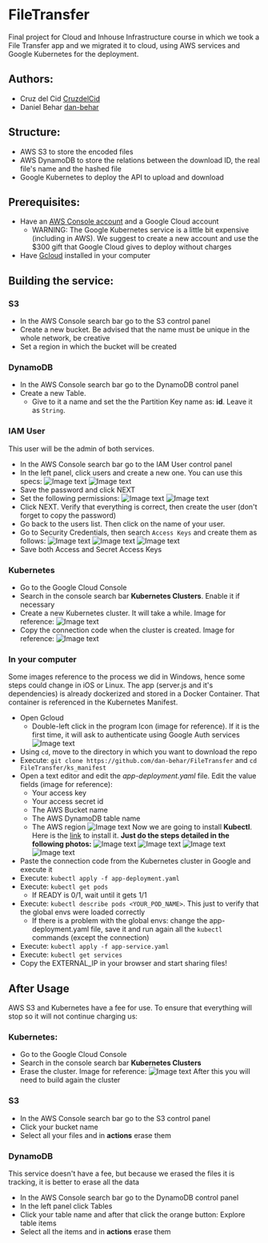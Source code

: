 # FileTransfer
Final project for Cloud and Inhouse Infrastructure course in which we took a File Transfer app and we migrated it to cloud, using AWS services and Google Kubernetes for the deployment.

## Authors: 
- Cruz del Cid [CruzdelCid](https://github.com/CruzdelCid)
- Daniel Behar [dan-behar](https://github.com/dan-behar)

## Structure:
* AWS S3 to store the encoded files
* AWS DynamoDB to store the relations between the download ID, the real file's name and the hashed file
* Google Kubernetes to deploy the API to upload and download

## Prerequisites:
- Have an [AWS Console account](https://github.com/CruzdelCid) and a Google Cloud account
  - WARNING: The Google Kubernetes service is a little bit expensive (including in AWS). We suggest to create a new account and use the $300 gift that Google Cloud gives to deploy without charges
- Have [Gcloud](https://cloud.google.com/sdk/docs/install) installed in your computer

## Building the service:
### S3
- In the AWS Console search bar go to the S3 control panel
- Create a new bucket. Be advised that the name must be unique in the whole network, be creative
- Set a region in which the bucket will be created

### DynamoDB
- In the AWS Console search bar go to the DynamoDB control panel
- Create a new Table.
  - Give to it a name and set the the Partition Key name as: **id**. Leave it as `String`.

### IAM User
This user will be the admin of both services.
- In the AWS Console search bar go to the IAM User control panel
- In the left panel, click users and create a new one. You can use this specs:
![Image text](https://github.com/dan-behar/FileTransfer/blob/main/images/IAM1.png)
![Image text](https://github.com/dan-behar/FileTransfer/blob/main/images/IAM2.png)
- Save the password and click NEXT
- Set the following permissions:
![Image text](https://github.com/dan-behar/FileTransfer/blob/main/images/IAM3.png)
![Image text](https://github.com/dan-behar/FileTransfer/blob/main/images/IAM4.png)
- Click NEXT. Verify that everything is correct, then create the user (don't forget to copy the password)
- Go back to the users list. Then click on the name of your user.
- Go to Security Credentials, then search `Access Keys` and create them as follows:
![Image text](https://github.com/dan-behar/FileTransfer/blob/main/images/IAM5.png)
![Image text](https://github.com/dan-behar/FileTransfer/blob/main/images/IAM6.png)
![Image text](https://github.com/dan-behar/FileTransfer/blob/main/images/IAM7.png)
- Save both Access and Secret Access Keys

### Kubernetes
- Go to the Google Cloud Console
- Search in the console search bar **Kubernetes Clusters**. Enable it if necessary
- Create a new Kubernetes cluster. It will take a while. Image for reference:
![Image text](https://github.com/dan-behar/FileTransfer/blob/main/images/Kub1.png)
- Copy the connection code when the cluster is created. Image for reference:
![Image text](https://github.com/dan-behar/FileTransfer/blob/main/images/Kub2.png)

### In your computer
Some images reference to the process we did in Windows, hence some steps could change in iOS or Linux.
The app (server.js and it's dependencies) is already dockerized and stored in a Docker Container. That container is referenced in the Kubernetes Manifest.
- Open Gcloud
  - Double-left click in the program Icon (image for reference). If it is the first time, it will ask to authenticate using Google Auth services
![Image text](https://github.com/dan-behar/FileTransfer/blob/main/images/Cod2.png)
- Using `cd`, move to the directory in which you want to download the repo
- Execute: `git clone https://github.com/dan-behar/FileTransfer` and `cd FileTransfer/ks_manifest`
- Open a text editor and edit the *app-deployment.yaml* file. Edit the value fields (image for reference):
  - Your access key
  - Your access secret id
  - The AWS Bucket name
  - The AWS DynamoDB table name
  - The AWS region
![Image text](https://github.com/dan-behar/FileTransfer/blob/main/images/Cod1.png)
Now we are going to install **Kubectl**. Here is the [link](https://cloud.google.com/kubernetes-engine/docs/how-to/cluster-access-for-kubectl#install_kubectl) to install it. **Just do the steps detailed in the following photos:**
![Image text](https://github.com/dan-behar/FileTransfer/blob/main/images/Cod3.png)
![Image text](https://github.com/dan-behar/FileTransfer/blob/main/images/Cod4.png)
![Image text](https://github.com/dan-behar/FileTransfer/blob/main/images/Cod5.png)
![Image text](https://github.com/dan-behar/FileTransfer/blob/main/images/Cod6.png)
- Paste the connection code from the Kubernetes cluster in Google and execute it
- Execute: `kubectl apply -f app-deployment.yaml`
- Execute: `kubectl get pods`
  - If READY is 0/1, wait until it gets 1/1
- Execute: `kubectl describe pods <YOUR_POD_NAME>`. This just to verify that the global envs were loaded correctly
  - If there is a problem with the global envs: change the app-deployment.yaml file, save it and run again all the `kubectl` commands (except the connection) 
- Execute: `kubectl apply -f app-service.yaml`
- Execute: `kubectl get services`
- Copy the EXTERNAL_IP in your browser and start sharing files!

## After Usage
AWS S3 and Kubernetes have a fee for use. To ensure that everything will stop so it will not continue charging us:
### Kubernetes:
- Go to the Google Cloud Console
- Search in the console search bar **Kubernetes Clusters**
- Erase the cluster. Image for reference:
![Image text](https://github.com/dan-behar/FileTransfer/blob/main/images/Kub3.png)
After this you will need to build again the cluster

### S3
- In the AWS Console search bar go to the S3 control panel
- Click your bucket name
- Select all your files and in **actions** erase them

### DynamoDB
This service doesn't have a fee, but because we erased the files it is tracking, it is better to erase all the data
- In the AWS Console search bar go to the DynamoDB control panel
- In the left panel click Tables
- Click your table name and after that click the orange button: Explore table items
- Select all the items and in **actions** erase them

